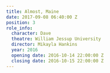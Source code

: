 ```yaml
---
title: Almost, Maine
date: 2017-09-08 06:40:00 Z
position: 3
role_info:
  character: Dave
  theatre: William Jessup University
  director: Mikayla Hankins
  year: 2016
  opening date: 2016-10-14 22:00:00 Z
  closing date: 2016-10-15 22:00:00 Z
---
```


